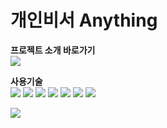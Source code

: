 # 개인비서 Anything

<strong>프로젝트 소개 바로가기</strong><br/>
<a href="https://www.notion.so/Anything-fbb377ef0bbb4d5f8c91add43725b1dc"><img src="https://img.shields.io/badge/Notion-000000?style=for-the-badge&logo=notion&logoColor=white"></a>

<strong>사용기술</strong><br/>
<img src="https://img.shields.io/badge/Java-ED8B00?style=for-the-badge&logo=openjdk&logoColor=white">
<img src="https://img.shields.io/badge/MySQL-00000F?style=for-the-badge&logo=mysql&logoColor=white">
<img src="https://img.shields.io/badge/Spring-6DB33F?style=for-the-badge&logo=spring&logoColor=white">
<img src="https://img.shields.io/badge/Spring_Security-6DB33F?style=for-the-badge&logo=Spring-Security&logoColor=white">
<img src="https://img.shields.io/badge/HTML-239120?style=for-the-badge&logo=html5&logoColor=white">
<img src="https://img.shields.io/badge/CSS-239120?&style=for-the-badge&logo=css3&logoColor=white">
<img src="https://img.shields.io/badge/JavaScript-F7DF1E?style=for-the-badge&logo=JavaScript&logoColor=white">

<img src="https://github-readme-stats.vercel.app/api/top-langs/?username=gonyda">
